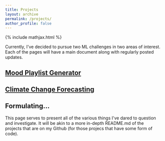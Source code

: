 ```yaml
---
title: Projects
layout: archive
permalink: /projects/
author_profile: false
---
```


{% include mathjax.html %}

Currently, I've decided to pursue two ML challenges in two areas of interest. Each of the pages will have a main document along with regularly posted updates.

## [Mood Playlist Generator](../projects/_pages/mood_playlist_generator.md)

## [Climate Change Forecasting](../projects/_pages/climate_change_forecasting.md)

## Formulating...

This page serves to present all of the various things I've dared to question and investigate. It will be akin to a more in-depth README.md of the projects that are on my Github (for those projecs that have some form of code).